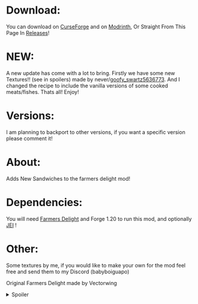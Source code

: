 # Download:
You can download on [CurseForge](https://www.curseforge.com/minecraft/mc-mods/delightful-sandwiches) and on [Modrinth](https://modrinth.com/mod/delightful-sandwiches), Or Straight From This Page In [Releases](https://github.com/luhcartimods/DelightfulSandwiches/releases)!

# NEW:

A new update has come with a lot to bring. Firstly we have some new Textures!! (see in spoilers) made by never/[goofy_swartz5636773](https://www.curseforge.com/members/goofy_swartz5636773/projects). And I changed the recipe to include the vanilla versions of some cooked meats/fishes. Thats all! Enjoy!

# Versions:

I am planning to backport to other versions, if you want a specific version please comment it!

# About:

Adds New Sandwiches to the farmers delight mod!

# Dependencies:

You will need [Farmers Delight](https://modrinth.com/mod/farmers-delight) and Forge 1.20 to run this mod, and optionally [JEI](https://modrinth.com/mod/jei) !

# Other:

Some textures by me, if you would like to make your own for the mod feel free and send them to my Discord (babyboiguapo) 

Original Farmers Delight made by Vectorwing


<details>
<summary>Spoiler</summary>

# Content:

![New Sandwiches](https://cdn.modrinth.com/data/cached_images/86fa484ee60347e81b632fad75788e839f4e66e6.png)

(As you can see you can now use the vanilla versions!)

Ham Sandwich: The easiest sandwich to make, good for food in a hurry! Made using 2 pieces of ham!

Bacon And Egg Sandwich: The typical breakfest, Made using Cooked Bacon and Fried Egg the most brilliant breakfest you can have!

Cooked Salmon Sandwich: From the olden Scandinavian times, the salmon sandwich is the best way to start the day, rich with flavor and nutrients made with 2 Cooked Salmon Slices!

Tomato And Lettuce Sandwich: Feeling Healthy? The Tomato And Lettuce Sandwich is great to get your healthy supplements while having great taste! Made using a Tomato an Cabbage

Cooked Cod Sandwich: From the North of Germany the Cod Sandwich can be made using 2 Cooked Cod Slices and is great for a lunch! 

Mutton Sandwich: Filled with taste the mutton sandwich will be a great sandwich for the day, made using Cooked Mutton Chops!

</details>
